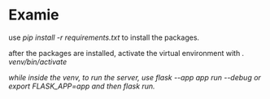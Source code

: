 <h1>Examie</h1>
<p>use <em>pip install -r requirements.txt</em> to install the packages.</p>
<p>after the packages are installed, activate the virtual environment with <em>. venv/bin/activate<em/>
<p>while inside the venv, to run the server, use <em>flask --app app run --debug</em> or <em>export FLASK_APP=app</em> and then <em>flask run</em>.
